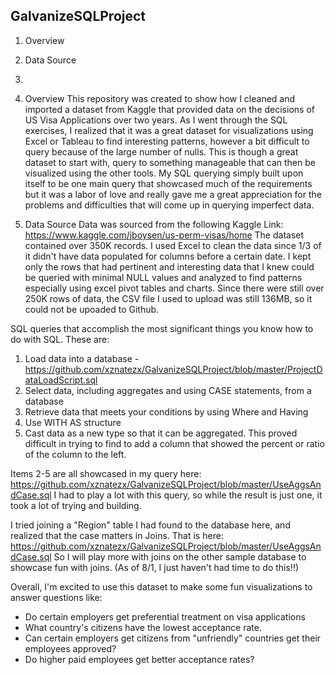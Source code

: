 ## GalvanizeSQLProject

1. Overview
2. Data Source
3. 


1. Overview
This repository was created to show how I cleaned and imported a dataset from Kaggle that provided data on the decisions of US Visa Applications over two years.  As I went through the SQL exercises, I realized that it was a great dataset for visualizations using Excel or Tableau to find interesting patterns, however a bit difficult to query because of the large number of nulls.  This is though a great dataset to start with, query to something manageable that can then be visualized using the other tools.  My SQL querying simply built upon itself to be one main query that showcased much of the requirements but it was a labor of love and really gave me a great appreciation for the problems and difficulties that will come up in querying imperfect data.

2. Data Source 
Data was sourced from the following Kaggle Link:
https://www.kaggle.com/jboysen/us-perm-visas/home
The dataset contained over 350K records.  I used Excel to clean the data since 1/3 of it didn't have data populated for columns before a certain date.  I kept only the rows that had pertinent and interesting data that I knew could be queried with minimal NULL values and analyzed to find patterns especially using excel pivot tables and charts.  Since there were still over 250K rows of data, the CSV file I used to upload was still 136MB, so it could not be upoaded to Github.

SQL queries that accomplish the most significant things you know how to do with SQL. These are:
1. Load data into a database - https://github.com/xznatezx/GalvanizeSQLProject/blob/master/ProjectDataLoadScript.sql
2. Select data, including aggregates and using CASE statements, from a database  
3. Retrieve data that meets your conditions by using Where and Having
4. Use WITH AS structure
5. Cast data as a new type so that it can be aggregated.  This proved difficult in trying to find to add a column that showed the percent or ratio of the column to the left.  

Items 2-5 are all showcased in my query here:  https://github.com/xznatezx/GalvanizeSQLProject/blob/master/UseAggsAndCase.sql  I had to play a lot with this query, so while the result is just one, it took a lot of trying and building.


I tried joining a "Region" table I had found to the database here, and realized that the case matters in Joins.  That is here: https://github.com/xznatezx/GalvanizeSQLProject/blob/master/UseAggsAndCase.sql
So I will play more with joins on the other sample database to showcase fun with joins. (As of 8/1, I just haven't had time to do this!!)


Overall, I'm excited to use this dataset to make some fun visualizations to answer questions like:
- Do certain employers get preferential treatment on visa applications
- What country's citizens have the lowest acceptance rate.
- Can certain employers get citizens from "unfriendly" countries get their employees approved?
- Do higher paid employees get better acceptance rates?
